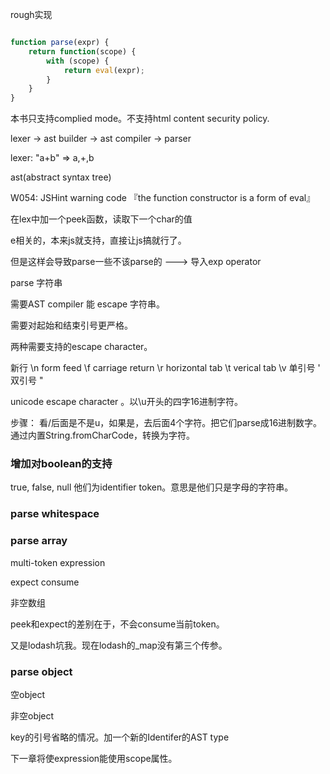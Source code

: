 rough实现

```javascript

function parse(expr) {
    return function(scope) {
        with (scope) {
            return eval(expr);
        }
    }
}
```

本书只支持complied mode。不支持html content security policy.

lexer -> ast builder -> ast compiler -> parser

lexer: "a+b" => a,+,b

ast(abstract syntax tree)

W054: JSHint warning code 『the function constructor is a form of eval』

在lex中加一个peek函数，读取下一个char的值

e相关的，本来js就支持，直接让js搞就行了。

但是这样会导致parse一些不该parse的 ---> 导入exp operator

parse 字符串

需要AST compiler 能 escape 字符串。

需要对起始和结束引号更严格。

两种需要支持的escape character。

新行 \n 
form feed \f
carriage return \r
horizontal tab \t
verical tab \v
单引号 \'
双引号 \"

unicode escape character 。以\u开头的四字16进制字符。

步骤：
看/后面是不是u，如果是，去后面4个字符。把它们parse成16进制数字。通过内置String.fromCharCode，转换为字符。

### 增加对boolean的支持

true, false, null 他们为identifier token。意思是他们只是字母的字符串。

### parse whitespace

### parse array


multi-token expression

expect 
consume

非空数组

peek和expect的差别在于，不会consume当前token。


又是lodash坑我。现在lodash的_map没有第三个传参。


### parse object

空object

非空object

key的引号省略的情况。加一个新的Identifer的AST type

下一章将使expression能使用scope属性。











